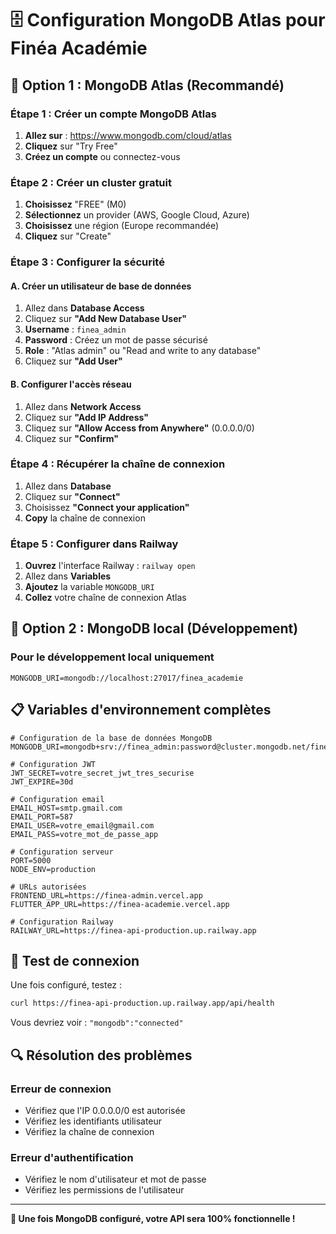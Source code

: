 # 🗄️ Configuration MongoDB Atlas pour Finéa Académie

## 🚀 Option 1 : MongoDB Atlas (Recommandé)

### **Étape 1 : Créer un compte MongoDB Atlas**

1. **Allez sur** : https://www.mongodb.com/cloud/atlas
2. **Cliquez** sur "Try Free"
3. **Créez un compte** ou connectez-vous

### **Étape 2 : Créer un cluster gratuit**

1. **Choisissez** "FREE" (M0)
2. **Sélectionnez** un provider (AWS, Google Cloud, Azure)
3. **Choisissez** une région (Europe recommandée)
4. **Cliquez** sur "Create"

### **Étape 3 : Configurer la sécurité**

#### **A. Créer un utilisateur de base de données**
1. Allez dans **Database Access**
2. Cliquez sur **"Add New Database User"**
3. **Username** : `finea_admin`
4. **Password** : Créez un mot de passe sécurisé
5. **Role** : "Atlas admin" ou "Read and write to any database"
6. Cliquez sur **"Add User"**

#### **B. Configurer l'accès réseau**
1. Allez dans **Network Access**
2. Cliquez sur **"Add IP Address"**
3. Cliquez sur **"Allow Access from Anywhere"** (0.0.0.0/0)
4. Cliquez sur **"Confirm"**

### **Étape 4 : Récupérer la chaîne de connexion**

1. Allez dans **Database**
2. Cliquez sur **"Connect"**
3. Choisissez **"Connect your application"**
4. **Copy** la chaîne de connexion

### **Étape 5 : Configurer dans Railway**

1. **Ouvrez** l'interface Railway : `railway open`
2. Allez dans **Variables**
3. **Ajoutez** la variable `MONGODB_URI`
4. **Collez** votre chaîne de connexion Atlas

## 🔧 Option 2 : MongoDB local (Développement)

### **Pour le développement local uniquement**

```env
MONGODB_URI=mongodb://localhost:27017/finea_academie
```

## 📋 Variables d'environnement complètes

```env
# Configuration de la base de données MongoDB
MONGODB_URI=mongodb+srv://finea_admin:password@cluster.mongodb.net/finea_academie

# Configuration JWT
JWT_SECRET=votre_secret_jwt_tres_securise
JWT_EXPIRE=30d

# Configuration email
EMAIL_HOST=smtp.gmail.com
EMAIL_PORT=587
EMAIL_USER=votre_email@gmail.com
EMAIL_PASS=votre_mot_de_passe_app

# Configuration serveur
PORT=5000
NODE_ENV=production

# URLs autorisées
FRONTEND_URL=https://finea-admin.vercel.app
FLUTTER_APP_URL=https://finea-academie.vercel.app

# Configuration Railway
RAILWAY_URL=https://finea-api-production.up.railway.app
```

## 🧪 Test de connexion

Une fois configuré, testez :

```bash
curl https://finea-api-production.up.railway.app/api/health
```

Vous devriez voir : `"mongodb":"connected"`

## 🔍 Résolution des problèmes

### **Erreur de connexion**
- Vérifiez que l'IP 0.0.0.0/0 est autorisée
- Vérifiez les identifiants utilisateur
- Vérifiez la chaîne de connexion

### **Erreur d'authentification**
- Vérifiez le nom d'utilisateur et mot de passe
- Vérifiez les permissions de l'utilisateur

---

**🎉 Une fois MongoDB configuré, votre API sera 100% fonctionnelle !** 